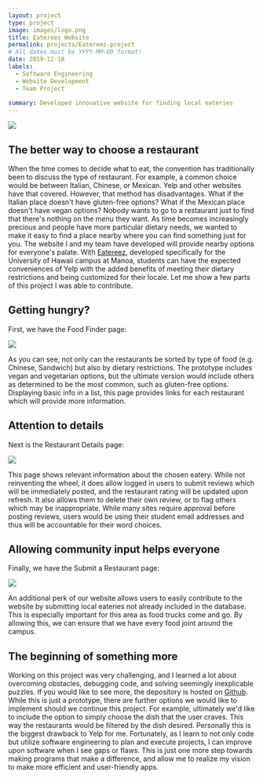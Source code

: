 ```yaml
---
layout: project
type: project
image: images/logo.png
title: Eatereez Website
permalink: projects/Eatereez-project
# All dates must be YYYY-MM-DD format!
date: 2019-12-18
labels:
  - Software Engineering
  - Website Development
  - Team Project
  
summary: Developed innovative website for finding local eateries 
---
```


<img class="ui image" size="big" src="{{ site.baseurl }}/images/eatereez.png">

## The better way to choose a restaurant

When the time comes to decide what to eat, the convention has traditionally been to discuss the type of restaurant.  For example, a common choice would be between Italian, Chinese, or Mexican.  Yelp and other websites have that covered.  However, that method has disadvantages.  What if the Italian place doesn't have gluten-free options?  What if the Mexican place doesn't have vegan options?  Nobody wants to go to a restaurant just to find that there's nothing on the menu they want.  As time becomes increasingly precious and people have more particular dietary needs, we wanted to make it easy to find a place nearby where you can find something just for you.  The website I and my team have developed will provide nearby options for everyone's palate.  With <a href="http://eatereez.meteorapp.com/#/">Eatereez</a>, developed specifically for the University of Hawaii campus at Manoa, students can have the expected conveniences of Yelp with the added benefits of meeting their dietary restrictions and being customized for their locale.  Let me show a few parts of this project I was able to contribute.

## Getting hungry?

First, we have the Food Finder page:

<img class="ui image" size="big" src="{{ site.baseurl }}/images/list.png">

As you can see, not only can the restaurants be sorted by type of food (e.g. Chinese, Sandwich) but also by dietary restrictions.  The prototype includes vegan and vegetarian options, but the ultimate version would include others as determined to be the most common, such as gluten-free options.  Displaying basic info in a list, this page provides links for each restaurant which will provide more information.

## Attention to details

Next is the Restaurant Details page:

<img class="ui image" size="big" src="{{ site.baseurl }}/images/details.png">

This page shows relevant information about the chosen eatery.  While not reinventing the wheel, it does allow logged in users to submit reviews which will be immediately posted, and the restaurant rating will be updated upon refresh.  It also allows them to delete their own review, or to flag others which may be inappropriate.  While many sites require approval before posting reviews, users would be using their student email addresses and thus will be accountable for their word choices.

## Allowing community input helps everyone

Finally, we have the Submit a Restaurant page:

<img class="ui image" size="big" src="{{ site.baseurl }}/images/submit.png">

An additional perk of our website allows users to easily contribute to the website by submitting local eateries not already included in the database.  This is especially important for this area as food trucks come and go.  By allowing this, we can ensure that we have every food joint around the campus.

## The beginning of something more

Working on this project was very challenging, and I learned a lot about overcoming obstacles, debugging code, and solving seemingly inexplicable puzzles.  If you would like to see more, the depository is hosted on <a href="https://github.com/nutrition-positions/eatereez">Github</a>.  While this is just a prototype, there are further options we would like to implement should we continue this project.  For example, ultimately we'd like to include the option to simply choose the dish that the user craves.  This way the restaurants would be filtered by the dish desired.  Personally this is the biggest drawback to Yelp for me.  Fortunately, as I learn to not only code but utilize software engineering to plan and execute projects, I can improve upon software when I see gaps or flaws.  This is just one more step towards making programs that make a difference, and allow me to realize my vision to make more efficient and user-friendly apps.
